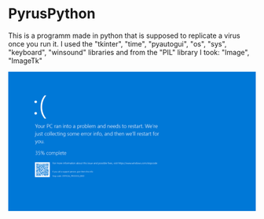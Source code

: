 # PyrusPython

This is a programm made in python that is supposed to replicate a virus once you run it. I used the "tkinter", "time", "pyautogui", "os", "sys", "keyboard", "winsound" libraries and from the "PIL" library I took: "Image", "ImageTk"

![image](bsod3.png)

